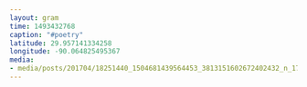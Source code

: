 ```yaml
---
layout: gram
time: 1493432768
caption: "#poetry"
latitude: 29.957141334258
longitude: -90.064825495367
media:
- media/posts/201704/18251440_1504681439564453_3813151602672402432_n_17881643602041032.jpg
---
```

